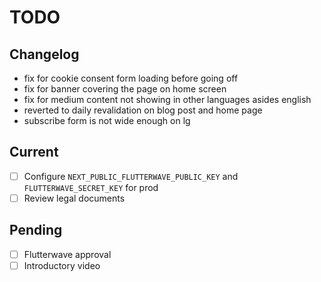 # TODO

## Changelog

- fix for cookie consent form loading before going off
- fix for banner covering the page on home screen
- fix for medium content not showing in other languages asides english
- reverted to daily revalidation on blog post and home page
- subscribe form is not wide enough on lg

## Current

- [ ] Configure `NEXT_PUBLIC_FLUTTERWAVE_PUBLIC_KEY` and `FLUTTERWAVE_SECRET_KEY` for prod
- [ ] Review legal documents

## Pending

- [ ] Flutterwave approval
- [ ] Introductory video
